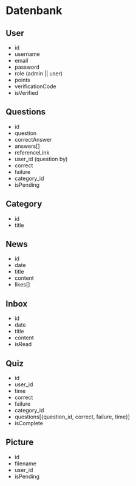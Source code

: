 # Datenbank

## User

- id
- username
- email
- password
- role (admin || user)
- points
- verificationCode
- isVerified

## Questions

- id
- question
- correctAnswer
- answers[]
- referenceLink
- user_id (question by)
- correct
- failure
- category_id
- isPending

## Category

- id
- title

## News

- id
- date
- title
- content
- likes[]

## Inbox

- id
- date
- title
- content
- isRead

## Quiz

- id
- user_id
- time
- correct
- failure
- category_id
- questions[{question_id, correct, failure, time}]
- isComplete

## Picture

- id
- filename
- user_id
- isPending
